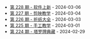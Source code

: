 * [第 228 期 - 软件上新](https://day.tsq360.cf/posts/228-软件上新) - 2024-03-06
* [第 227 期 - 剪映教学](https://day.tsq360.cf/posts/227-剪映教学) - 2024-03-04
* [第 226 期 - 折纸大全](https://day.tsq360.cf/posts/226-折纸大全) - 2024-03-03
* [第 225 期 - 手工教学](https://day.tsq360.cf/posts/225-手工教学) - 2024-03-01
* [第 224 期 - 塔罗牌典藏](https://day.tsq360.cf/posts/224-塔罗牌典藏) - 2024-02-29
